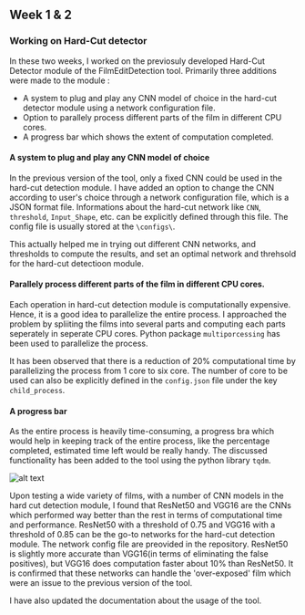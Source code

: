 ## Week 1 & 2
### Working on Hard-Cut detector

In these two weeks, I worked on the previosuly developed Hard-Cut Detector module of the FilmEditDetection tool. Primarily three additions were made to the module : 

- A system to plug and play any CNN model of choice in the hard-cut detector module using a network configuration file.
- Option to parallely process different parts of the film in different CPU cores.
- A progress bar which shows the extent of computation completed.

#### A system to plug and play any CNN model of choice

In the previous version of the tool, only a fixed CNN could be used in the hard-cut detection module. I have added an option to change the CNN according to user's choice through a network configuration file, which is a JSON format file. Informations about the hard-cut network like `CNN`, `threshold`, `Input_Shape`, etc. can be explicitly defined through this file. The config file is usually stored at the `\configs\`.

This actually helped me in trying out different CNN networks, and thresholds to compute the results, and set an optimal network and threhsold for the hard-cut detectioon module.

#### Parallely process different parts of the film in different CPU cores.

Each operation in hard-cut detection module is computationally expensive. Hence, it is a good idea to parallelize the entire process. I approached the problem by spliiting the films into several parts and computing each parts seperately in seperate CPU cores. Python package `multiporcessing` has been used to parallelize the process.

It has been observed that there is a reduction of 20% computational time by parallelizing the process from 1 core to six core. The number of core to be used can also be explicitly defined in the `config.json` file under the key `child_process`.

#### A progress bar

As the entire process is heavily time-consuming, a progress bra which would help in keeping track of the entire process, like the percentage completed, estimated time left would be really handy. The discussed functionality has been added to the tool using the python library `tqdm`.

![alt text](https://github.com/tre3x/tre3x.github.io/blob/main/progress-bar.gif?raw=true)

Upon testing a wide variety of films, with a number of CNN models in the hard cut detection module, I found that ResNet50 and VGG16 are the CNNs which performed way better than the rest in terms of computational time and performance. ResNet50 with a threshold of 0.75 and VGG16 with a threshold of 0.85 can be the go-to networks for the hard-cut detection module. The network config file are preovided in the repository. ResNet50 is slightly more accurate than VGG16(in terms of eliminating the false positives), but VGG16 does computation faster about 10% than ResNet50. It is confirmed that these networks can handle the 'over-exposed' film which were an issue to the previous version of the tool. 

I have also updated the documentation about the usage of the tool.
